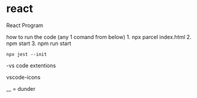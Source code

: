 # react
React Program

how to run the code (any 1 comand from below)
    1. npx parcel index.html
    2. npm start
    3. npm run start

    npx jest --init

-vs code extentions

vscode-icons

__ = dunder
